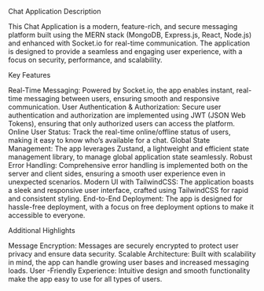 Chat Application Description

This Chat Application is a modern, feature-rich, and secure messaging platform built using the MERN stack (MongoDB, Express.js, React, Node.js) and enhanced with Socket.io for real-time communication. The application is designed to provide a seamless and engaging user experience, with a focus on security, performance, and scalability.

Key Features

Real-Time Messaging: Powered by Socket.io, the app enables instant, real-time messaging between users, ensuring smooth and responsive communication.
User Authentication & Authorization: Secure user authentication and authorization are implemented using JWT (JSON Web Tokens), ensuring that only authorized users can access the platform.
Online User Status: Track the real-time online/offline status of users, making it easy to know who’s available for a chat.
Global State Management: The app leverages Zustand, a lightweight and efficient state management library, to manage global application state seamlessly.
Robust Error Handling: Comprehensive error handling is implemented both on the server and client sides, ensuring a smooth user experience even in unexpected scenarios.
Modern UI with TailwindCSS: The application boasts a sleek and responsive user interface, crafted using TailwindCSS for rapid and consistent styling.
End-to-End Deployment: The app is designed for hassle-free deployment, with a focus on free deployment options to make it accessible to everyone.

Additional Highlights

Message Encryption: Messages are securely encrypted to protect user privacy and ensure data security.
Scalable Architecture: Built with scalability in mind, the app can handle growing user bases and increased messaging loads.
User -Friendly Experience: Intuitive design and smooth functionality make the app easy to use for all types of users.
